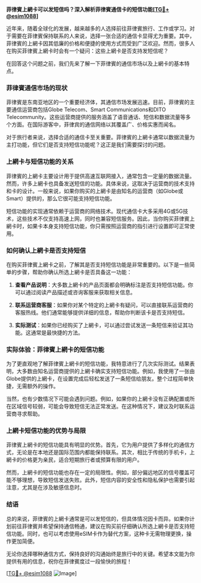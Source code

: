 **菲律賓上網卡可以发短信吗？深入解析菲律賓通信卡的短信功能[[TG💪+ @esim1088](https://t.me/s/esim1088)]**

近年来，随着全球化的发展，越来越多的人选择前往菲律賓旅行、工作或学习。对于需要在菲律賓保持联系的人来说，选择一张合适的通信卡显得尤为重要。其中，菲律賓的上網卡因其低廉的价格和便捷的使用方式而受到广泛欢迎。然而，很多人在购买菲律賓上網卡时会有一个疑问：这些上網卡是否支持发短信呢？

在回答这个问题之前，我们先来了解一下菲律賓的通信市场以及上網卡的基本特点。

### 菲律賓通信市场的现状

菲律賓是东南亚地区的一个重要经济体，其通信市场发展迅速。目前，菲律賓的主要通信运营商包括Globe Telecom、Smart Communications和DITO Telecommunity。这些运营商提供的服务涵盖了语音通话、短信和数据流量等多个方面。在国际游客中，菲律宾的通信网络以其覆盖广、价格实惠而闻名。

对于旅行者来说，选择合适的通信卡至关重要。菲律賓的上網卡通常以数据流量为主打功能，但它们是否支持短信功能呢？这正是我们需要探讨的问题。

### 上網卡与短信功能的关系

菲律賓的上網卡主要设计用于提供高速互联网接入，通常包含一定量的数据流量。然而，许多上網卡也具备发送短信的功能。具体来说，这取决于运营商的技术支持和卡的设计。一般来说，如果你购买的上網卡是由知名的运营商（如Globe或Smart）提供的，那么它很可能支持短信功能。

短信功能的实现通常依赖于运营商的网络技术。现代通信卡大多采用4G或5G技术，这些技术不仅支持高速上网，同时也兼容短信服务。因此，当你购买菲律賓上網卡时，如果卡本身支持短信功能，你只需按照运营商的指引进行设置即可正常使用。

### 如何确认上網卡是否支持短信

在购买菲律賓上網卡之前，了解其是否支持短信功能是非常重要的。以下是一些简单的步骤，帮助你确认所选上網卡是否具备这一功能：

1. **查看产品说明**：大多数上網卡的产品页面都会明确标注是否支持短信功能。你可以通过阅读产品描述或咨询客服来获取相关信息。

2. **联系运营商客服**：如果你对某个特定的上網卡有疑问，可以直接联系运营商的客服热线。他们通常能够提供详细的信息，帮助你判断该卡是否支持短信。

3. **实际测试**：如果你已经购买了上網卡，可以通过尝试发送一条短信来验证其功能。这通常是最快捷的方法。

### 实际体验：菲律賓上網卡的短信功能

为了更直观地了解菲律賓上網卡的短信功能，我特意进行了几次实际测试。结果表明，大多数由知名运营商提供的上網卡确实支持短信功能。例如，我使用了一张由Globe提供的上網卡，在设置完成后轻松发送了一条短信给朋友。整个过程简单快捷，无需额外的操作。

当然，也有少数情况下可能会遇到问题。例如，如果你的上網卡没有正确配置或所在区域信号较弱，可能会导致短信无法正常发送。在这种情况下，建议及时联系运营商寻求帮助。

### 上網卡短信功能的优势与局限

菲律賓上網卡的短信功能具有明显的优势。首先，它为用户提供了多样化的通信方式，无论是在本地还是国际范围内都能保持联系。其次，相比于传统的手机卡，上網卡的价格更为亲民，适合短期旅行者或预算有限的用户。

然而，上網卡的短信功能也存在一定的局限性。例如，部分偏远地区的信号覆盖可能不够理想，导致短信发送失败。此外，短信内容的安全性和隐私保护也需要引起注意，尤其是在涉及敏感信息时。

### 结语

总的来说，菲律賓的上網卡通常是可以发短信的，但具体情况因卡而异。如果你计划前往菲律賓并希望保持通信畅通，建议在购买前仔细确认所选上網卡是否支持短信功能。同时，也可以考虑使用eSIM卡作为替代方案，这种卡无需物理更换，操作更加简便。

无论你选择哪种通信方式，保持良好的沟通始终是旅行中的关键。希望本文能为你提供有用的信息，祝你在菲律賓度过一段愉快的旅程！

[[TG💪+ @esim1088](https://t.me/s/esim1088) ![Image](https://i.postimg.cc/4NQfJmqS/Snipaste-2025-05-13-00-14-12.png)]